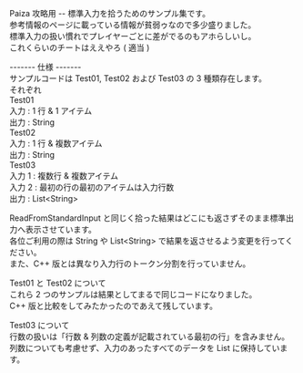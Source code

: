 Paiza 攻略用 -- 標準入力を拾うためのサンプル集です。  
参考情報のページに載っている情報が貧弱ゥなので多少盛りました。  
標準入力の扱い慣れでプレイヤーごとに差がでるのもアホらしいし。  
これくらいのチートはええやろ ( 適当 )  
  
------- 仕様 -------  
サンプルコードは Test01, Test02 および Test03 の 3 種類存在します。  
それぞれ  
Test01  
入力 : 1 行 & 1 アイテム  
出力 : String  
Test02  
入力 : 1 行 & 複数アイテム  
出力 : String  
Test03  
入力 1 : 複数行 & 複数アイテム  
入力 2 : 最初の行の最初のアイテムは入力行数  
出力 : List&lt;String&gt;  
  
ReadFromStandardInput と同じく拾った結果はどこにも返さずそのまま標準出力へ表示させています。  
各位ご利用の際は String や List&lt;String&gt; で結果を返させるよう変更を行ってください。  
また、C++ 版とは異なり入力行のトークン分割を行っていません。  
  
Test01 と Test02 について  
これら 2 つのサンプルは結果としてまるで同じコードになりました。  
C++ 版と比較をしてみたかったのであえて残しています。  
  
Test03 について  
行数の扱いは「行数 & 列数の定義が記載されている最初の行」を含みません。  
列数についても考慮せず、入力のあったすべてのデータを List に保持しています。  
